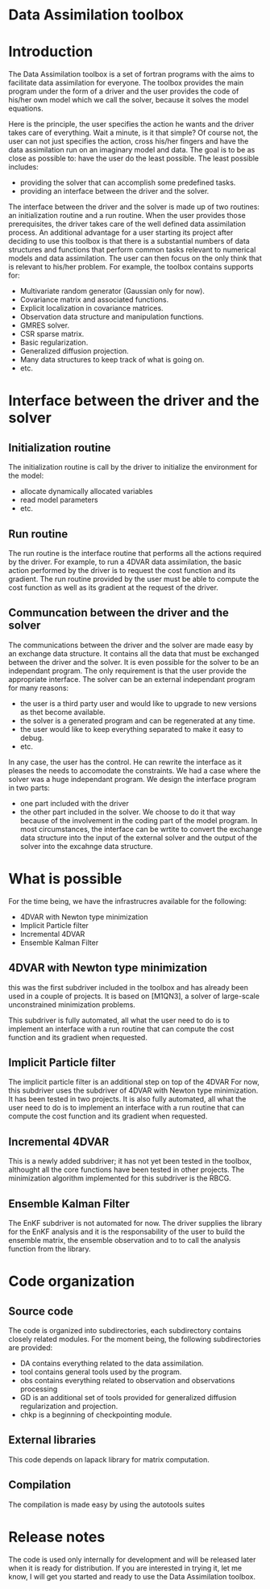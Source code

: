 Data Assimilation toolbox
=========================

Introduction
============

The Data Assimilation toolbox is a set of fortran programs with
the aims to facilitate data assimilation for everyone.
The toolbox provides the main program under the form of a driver and the user 
provides the code of his/her own model which we call the solver, because it 
solves the model equations.

Here is the principle, the user specifies the action he wants
and the driver takes care of everything. Wait a minute, is it that simple?
Of course not, the user can not just specifies the action, cross his/her 
fingers and have the data assimilation run on an imaginary model and data.
The goal is to be as close as possible to: have the user do
the least possible. The least possible includes:
- providing the solver that can accomplish some predefined tasks.
- providing an interface between the driver and the solver.

The interface between the driver and the solver is made up of two
routines: an initialization routine and a run routine.
When the user provides those prerequisites, the driver takes care
of the well defined data assimilation process. An additional advantage
for a user starting its project after deciding to use this toolbox is that
there is a substantial numbers of data structures and functions that
perform common tasks relevant to numerical models and data assimilation.
The user can then focus on the only think that is relevant
to his/her problem. For example, the toolbox contains supports for:
- Multivariate random generator (Gaussian only for now).
- Covariance matrix and associated functions.
- Explicit localization in covariance matrices.
- Observation data structure and manipulation functions.
- GMRES solver.
- CSR sparse matrix.
- Basic regularization.
- Generalized diffusion projection.
- Many data structures to keep track of what is going on.
- etc.

Interface between the driver and the solver
===========================================

Initialization routine
----------------------

The initialization routine is call by the driver to initialize
the environment for the model:
- allocate dynamically allocated variables
- read model parameters
- etc.

Run routine
-----------
The run routine is the interface routine that performs all the actions
required by the driver. For example, to run a 4DVAR data assimilation,
the basic action performed by the driver is to request the cost function
and its gradient. The run routine provided by the user must be able to
compute the cost function as well as its gradient at the request of the driver.

Communcation between the driver and the solver
----------------------------------------------

The communications between the driver and the solver are made easy by an
exchange data structure. It contains all the data that must be exchanged between 
the driver and the solver. It is even possible for the solver to be an 
independant program. The only requirement is that the user provide the 
appropriate interface. The solver can be an external independant program for 
many reasons:
- the user is a third party user and would like to upgrade to new versions
  as thet become available.
- the solver is a generated program and can be regenerated at any time.
- the user would like to keep everything separated to make it easy to debug.
- etc.

In any case, the user has the control. He can rewrite the interface as it
pleases the needs to accomodate the constraints. We had a case where the solver
was a huge independant program. We design the interface program in two parts:
- one part included with the driver
- the other part included in the solver.
We choose to do it that way because of the involvement in the coding part of 
the model program. In most circumstances, the interface  can be wrtite to 
convert the exchange data structure into the input of the external solver and 
the output of the solver into the excahnge data structure.

What is possible
================

For the time being, we have the infrastrucres available for the following:
- 4DVAR with Newton type minimization
- Implicit Particle filter
- Incremental 4DVAR
- Ensemble Kalman Filter

4DVAR with Newton type minimization
-----------------------------------
this was the first subdriver included in the toolbox and has already been used
in a couple of projects. It is based on [M1QN3], a solver of large-scale 
unconstrained minimization problems.

This subdriver is fully automated, all what the user need to do is to
implement an interface with a run routine that can compute the
cost function and its gradient when requested.

Implicit Particle filter
------------------------
The implicit particle filter is an additional step on top of the 4DVAR
For now, this subdriver uses the subdriver of 4DVAR with Newton type 
minimization. It has been tested in two projects. It is also fully automated, 
all what the user need to do is to implement an interface with a run routine 
that can compute the cost function and its gradient when requested.

Incremental 4DVAR
-----------------
This is a newly added subdriver; it has not yet been tested in the toolbox,
althought all the core functions have been tested in other projects.
The minimization algorithm implemented for this subdriver is the RBCG.

Ensemble Kalman Filter
----------------------
The EnKF subdriver is not automated for now. The driver supplies the
library for the EnKF analysis and it is the responsability of the user
to build the ensemble matrix, the ensemble observation and to to call
the analysis function from the library.

Code organization
=================
Source code
-----------
The code is organized into subdirectories, each subdirectory contains closely 
related modules. For the moment being, the following subdirectories are 
provided:
- DA contains everything related to the data assimilation.
- tool contains general tools used by the program.
- obs contains everything related to observation and observations processing
- GD is an additional set of tools provided for generalized diffusion
  regularization and projection.
- chkp is a beginning of checkpointing module.

External libraries
------------------
This code depends on lapack library for matrix computation.

Compilation
-----------
The compilation is made easy by using the autotools suites


Release notes
=============
The code is used only internally for development and will be released later
when it is ready for distribution. If you are interested in trying it, let me 
know, I will get you started and ready to use the Data Assimilation toolbox.
